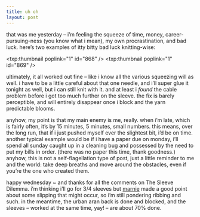 ```yaml
---
title: uh oh    
layout: post
---
```


that was me yesterday &#8211; i&#8217;m feeling the squeeze of time, money, career-pursuing-ness (you know what i mean), my own procrastination, and bad luck. here&#8217;s two examples of itty bitty bad luck knitting-wise:

<span class="pic3"><txp:thumbnail poplink="1" id="868" /></span> <span class="pic3"><txp:thumbnail poplink="1" id="869" /></span>

ultimately, it all worked out fine &#8211; like i know all the various squeezing will as well. i have to be a little careful about that one needle, and i&#8217;ll super glue it tonight as well, but i can still knit with it. and at least i *found* the cable problem before i got too much further on the sleeve. the fix is barely perceptible, and will entirely disappear once i block and the yarn predictable blooms.

anyhow, my point is that my main enemy is me, really. when i&#8217;m late, which is fairly often, it&#8217;s by 15 minutes, 5 minutes, small numbers. this means, over the long run, that if i just pushed myself ever the slightest bit, i&#8217;d be on time. another typical example would be if i have a paper due on monday, i&#8217;ll spend all sunday caught up in a cleaning bug and possessed by the need to put my bills in order. (there was no paper this time, thank goodness.) anyhow, this is not a self-flagellation type of post, just a little reminder to me and the world: take deep breaths and move around the obstacles, even if you&#8217;re the one who created them. 

happy wednesday ~ and thanks for all the comments on The Sleeve Dilemma. i&#8217;m thinking i&#8217;ll go for 3/4 sleeves but [marnie][1] made a good point about some slipping that might occur, so i&#8217;m still pondering ribbing and such. in the meantime, the urban aran back is done and blocked, and the sleeves &#8211; worked at the same time, yay! &#8211; are about 70% done.

 [1]: http://marniemaclean.com/words/words.html